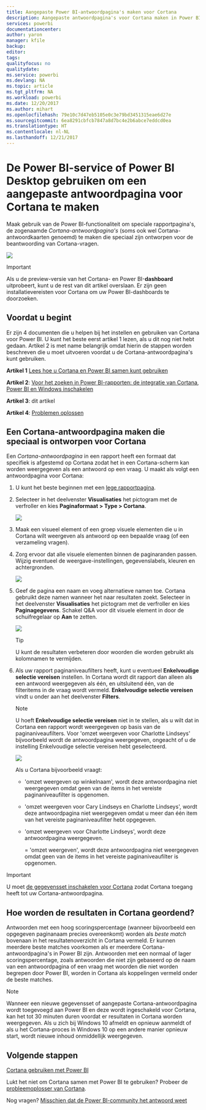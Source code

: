 ```yaml
---
title: Aangepaste Power BI-antwoordpagina's maken voor Cortana
description: Aangepaste antwoordpagina's voor Cortana maken in Power BI
services: powerbi
documentationcenter: 
author: yaron
manager: kfile
backup: 
editor: 
tags: 
qualityfocus: no
qualitydate: 
ms.service: powerbi
ms.devlang: NA
ms.topic: article
ms.tgt_pltfrm: NA
ms.workload: powerbi
ms.date: 12/20/2017
ms.author: mihart
ms.openlocfilehash: 79e10c7d47eb5105e0c3e79bd3451315eae6d27e
ms.sourcegitcommit: 6ea8291cbfcb7847a8d7bc4e2b6abce7eddcd0ea
ms.translationtype: HT
ms.contentlocale: nl-NL
ms.lasthandoff: 12/21/2017
---
```

# <a name="use-power-bi-service-or-power-bi-desktop-to-create-a-custom-answer-page-for-cortana"></a>De Power BI-service of Power BI Desktop gebruiken om een aangepaste antwoordpagina voor Cortana te maken
Maak gebruik van de Power BI-functionaliteit om speciale rapportpagina's, de zogenaamde *Cortana-antwoordpagina's* (soms ook wel Cortana-antwoordkaarten genoemd) te maken die speciaal zijn ontworpen voor de beantwoording van Cortana-vragen.

![](media/service-cortana-answer-cards/power-bi-cortana.png)

> [!IMPORTANT]
> Als u de preview-versie van het Cortana- en Power BI-**dashboard** uitprobeert, kunt u de rest van dit artikel overslaan. Er zijn geen installatievereisten voor Cortana om uw Power BI-dashboards te doorzoeken.
> 
> 

## <a name="before-you-begin"></a>Voordat u begint
Er zijn 4 documenten die u helpen bij het instellen en gebruiken van Cortana voor Power BI. U kunt het beste eerst artikel 1 lezen, als u dit nog niet hebt gedaan. Artikel 2 is met name belangrijk omdat hierin de stappen worden beschreven die u moet uitvoeren voordat u de Cortana-antwoordpagina's kunt gebruiken.

**Artikel 1** [Lees hoe u Cortana en Power BI samen kunt gebruiken](service-cortana-intro.md)

**Artikel 2**: [Voor het zoeken in Power BI-rapporten: de integratie van Cortana, Power BI en Windows inschakelen](service-cortana-enable.md)

**Artikel 3**: dit artikel

**Artikel 4**: [Problemen oplossen](service-cortana-troubleshoot.md)

## <a name="create-a-cortana-answer-page-designed-specifically-for-cortana"></a>Een Cortana-antwoordpagina maken die speciaal is ontworpen voor Cortana
Een *Cortana-antwoordpagina* in een rapport heeft een formaat dat specifiek is afgestemd op Cortana zodat het in een Cortana-scherm kan worden weergegeven als een antwoord op een vraag.  U maakt als volgt een antwoordpagina voor Cortana:

1. U kunt het beste beginnen met een [lege rapportpagina](power-bi-report-add-page.md).
2. Selecteer in het deelvenster **Visualisaties** het pictogram met de verfroller en kies **Paginaformaat > Type > Cortana**.
   
    ![](media/service-cortana-answer-cards/pbi-cortana-page-size-new.png)
3. Maak een visueel element of een groep visuele elementen die u in Cortana wilt weergeven als antwoord op een bepaalde vraag (of een verzameling vragen).
4. Zorg ervoor dat alle visuele elementen binnen de paginaranden passen.  Wijzig eventueel de weergave-instellingen, gegevenslabels, kleuren en achtergronden.  
   
    ![](media/service-cortana-answer-cards/pbi_cortana_modify-new.png)
5. Geef de pagina een naam en voeg alternatieve namen toe.  Cortana gebruikt deze namen wanneer het naar resultaten zoekt. Selecteer in het deelvenster **Visualisaties** het pictogram met de verfroller en kies **Paginagegevens**. Schakel Q&A voor dit visuele element in door de schuifregelaar op **Aan** te zetten.
   
    ![](media/service-cortana-answer-cards/pbi_cortana_names-newer.png)
   
   > [!TIP]
   > U kunt de resultaten verbeteren door woorden die worden gebruikt als kolomnamen te vermijden.
   > 
   > 
6. Als uw rapport paginaniveaufilters heeft, kunt u eventueel **Enkelvoudige selectie vereisen** instellen. In Cortana wordt dit rapport dan alleen als een antwoord weergegeven als één, en uitsluitend één, van de filteritems in de vraag wordt vermeld. **Enkelvoudige selectie vereisen** vindt u onder aan het deelvenster **Filters**.
   
   > [!NOTE]
   > U hoeft **Enkelvoudige selectie vereisen** niet in te stellen, als u wilt dat in Cortana een rapport wordt weergegeven op basis van de paginaniveaufilters.  Voor 'omzet weergeven voor Charlotte Lindseys' bijvoorbeeld wordt de antwoordpagina weergegeven, ongeacht of u de instelling Enkelvoudige selectie vereisen hebt geselecteerd.
   > 
   > 
   
     ![](media/service-cortana-answer-cards/pbi-cortana-single-selection-new.png)
   
      Als u Cortana bijvoorbeeld vraagt:
   
   * 'omzet weergeven op winkelnaam', wordt deze antwoordpagina niet weergegeven omdat geen van de items in het vereiste paginaniveaufilter is opgenomen.
   * 'omzet weergeven voor Cary Lindseys en Charlotte Lindseys', wordt deze antwoordpagina niet weergegeven omdat u meer dan één item van het vereiste paginaniveaufilter hebt opgegeven.
   * 'omzet weergeven voor Charlotte Lindseys', wordt deze antwoordpagina weergegeven.
     
     = 'omzet weergeven', wordt deze antwoordpagina niet weergegeven omdat geen van de items in het vereiste paginaniveaufilter is opgenomen.

> [!IMPORTANT]
> U moet [de gegevensset inschakelen voor Cortana](service-cortana-enable.md) zodat Cortana toegang heeft tot uw Cortana-antwoordpagina.
> 
> 

## <a name="how-does-cortana-order-the-results"></a>Hoe worden de resultaten in Cortana geordend?
Antwoorden met een hoog scoringspercentage (wanneer bijvoorbeeld een opgegeven paginanaam precies overeenkomt) worden als *beste match* bovenaan in het resultatenoverzicht in Cortana vermeld. Er kunnen meerdere beste matches voorkomen als er meerdere Cortana-antwoordpagina's in Power BI zijn. Antwoorden met een normaal of lager scoringspercentage, zoals antwoorden die niet zijn gebaseerd op de naam van een antwoordpagina of een vraag met woorden die niet worden begrepen door Power BI, worden in Cortana als koppelingen vermeld onder de beste matches.

> [!NOTE]
> Wanneer een nieuwe gegevensset of aangepaste Cortana-antwoordpagina wordt toegevoegd aan Power BI en deze wordt ingeschakeld voor Cortana, kan het tot 30 minuten duren voordat er resultaten in Cortana worden weergegeven. Als u zich bij Windows 10 afmeldt en opnieuw aanmeldt of als u het Cortana-proces in Windows 10 op een andere manier opnieuw start, wordt nieuwe inhoud onmiddellijk weergegeven.
> 
> 

## <a name="next-steps"></a>Volgende stappen
[Cortana gebruiken met Power BI](service-cortana-intro.md)

Lukt het niet om Cortana samen met Power BI te gebruiken?  Probeer de [probleemoplosser van Cortana](service-cortana-troubleshoot.md).

Nog vragen? [Misschien dat de Power BI-community het antwoord weet](http://community.powerbi.com/)


